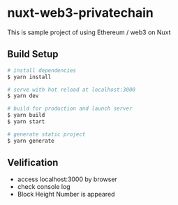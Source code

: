 # nuxt-web3-privatechain

This is sample project of using Ethereum / web3 on Nuxt

## Build Setup

```bash
# install dependencies
$ yarn install

# serve with hot reload at localhost:3000
$ yarn dev

# build for production and launch server
$ yarn build
$ yarn start

# generate static project
$ yarn generate
```

## Velification

- access localhost:3000 by browser
- check console log
- Block Height Number is appeared
